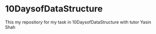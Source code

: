 # 10DaysofDataStructure
This my repository for my task in 10DaysofDataStructure 
with tutor Yasin Shah
